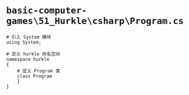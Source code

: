 # `basic-computer-games\51_Hurkle\csharp\Program.cs`

```
# 引入 System 模块
using System;

# 定义 hurkle 命名空间
namespace hurkle
{
    # 定义 Program 类
    class Program
    }
}
```